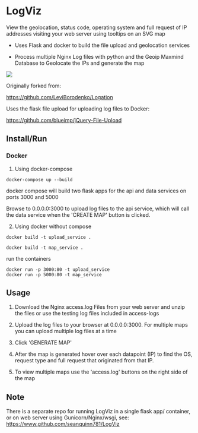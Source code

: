 LogViz
===================

View the geolocation, status code, operating system and full request of IP addresses visiting your web server using tooltips on an SVG map

- Uses Flask and docker to build the file upload and geolocation services 

- Process multiple Nginx Log files with python and the Geoip Maxmind Database to Geolocate the IPs and generate the map

![](logviz.gif)

Originally forked from: 

https://github.com/LeviBorodenko/Logation

Uses the flask file upload for uploading log files to Docker:

https://github.com/blueimp/jQuery-File-Upload



## Install/Run


### Docker
1. Using docker-compose

```
docker-compose up --build
```

docker compose will build two flask apps for the api and data services on ports 3000 and 5000 

Browse to 0.0.0.0:3000 to upload log files to the api service, which will call the data service when the 'CREATE MAP' button is clicked.

2. Using docker without compose

```
docker build -t upload_service .
```

```
docker build -t map_service .
```

run the containers
```
docker run -p 3000:80 -t upload_service
docker run -p 5000:80 -t map_service

```

## Usage

1. Download the Nginx access.log Files from your web server and unzip the files or use the testing log files included in access-logs

2. Upload the log files to your browser at 0.0.0.0:3000. For multiple maps you can upload multiple log files at a time

3. Click 'GENERATE MAP'

4. After the map is generated hover over each datapoint (IP) to find the OS, request type and full request that originated from that IP.

5. To view multiple maps use the 'access.log' buttons on the right side of the map


## Note
There is a separate repo for running LogViz in a single flask app/ container, or on web server using Gunicorn/Nginx/wsgi, see:
https://www.github.com/seanquinn781/LogViz


